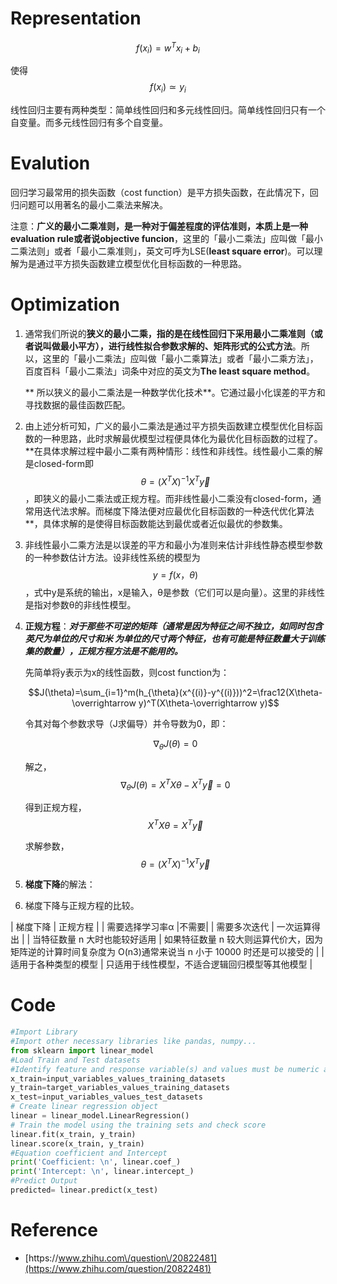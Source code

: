 # Representation

$$f(x_{i}) = w^{T}x_{i} + b_{i}$$

使得$$f(x_{i}) \simeq y_{i}$$

线性回归主要有两种类型：简单线性回归和多元线性回归。简单线性回归只有一个自变量。而多元线性回归有多个自变量。

# Evalution

回归学习最常用的损失函数（cost function）是平方损失函数，在此情况下，回归问题可以用著名的最小二乘法来解决。

注意：**广义的最小二乘准则，是一种对于偏差程度的评估准则，本质上是一种evaluation rule或者说objective funcion**，这里的「最小二乘法」应叫做「最小二乘法则」或者「最小二乘准则」，英文可呼为LSE\(**least square error**\)。可以理解为是通过平方损失函数建立模型优化目标函数的一种思路。

# Optimization

1. 通常我们所说的**狭义的最小二乘，指的是在线性回归下采用最小二乘准则（或者说叫做最小平方），进行线性拟合参数求解的、矩阵形式的公式方法**。所以，这里的「最小二乘法」应叫做「最小二乘算法」或者「最小二乘方法」，百度百科「最小二乘法」词条中对应的英文为**The least square method**。

    ** 所以狭义的最小二乘法是一种数学优化技术**。它通过最小化误差的平方和寻找数据的最佳函数匹配。

2. 由上述分析可知，广义的最小二乘法是通过平方损失函数建立模型优化目标函数的一种思路，此时求解最优模型过程便具体化为最优化目标函数的过程了。**在具体求解过程中最小二乘有两种情形：线性和非线性。线性最小二乘的解是closed-form即$$\theta=(X^TX)^{-1}X^T\overrightarrow y$$，即狭义的最小二乘法或正规方程。而非线性最小二乘没有closed-form，通常用迭代法求解。而梯度下降法便对应最优化目标函数的一种迭代优化算法\*\*，具体求解的是使得目标函数能达到最优或者近似最优的参数集。

3. 非线性最小二乘方法是以误差的平方和最小为准则来估计非线性静态模型参数的一种参数估计方法。设非线性系统的模型为$$y=f(x，θ)$$，式中y是系统的输出，x是输入，θ是参数（它们可以是向量）。这里的非线性是指对参数θ的非线性模型。

4. **正规方程**：___对于那些不可逆的矩阵（通常是因为特征之间不独立，如同时包含英尺为单位的尺寸和米
为单位的尺寸两个特征，也有可能是特征数量大于训练集的数量），正规方程方法是不能用的。___

    先简单将y表示为x的线性函数，则cost function为：
    
    $$J(\theta)=\sum_{i=1}^m(h_{\theta}(x^{(i)}-y^{(i)}))^2=\frac12(X\theta-\overrightarrow y)^T(X\theta-\overrightarrow y)$$

    令其对每个参数求导（J求偏导）并令导数为0，即：
    
    $$\nabla_{\theta}J(\theta)=0$$
    
    解之，$$\nabla_{\theta}J(\theta) = X^TX\theta-X^T\overrightarrow y=0$$

    得到正规方程，$$X^TX\theta=X^T\overrightarrow y$$

    求解参数，$$\theta=(X^TX)^{-1}X^T\overrightarrow y$$

5. **梯度下降**的解法：
    
6. 梯度下降与正规方程的比较。

| 梯度下降       | 正规方程           |
| 需要选择学习率α |不需要|
| 需要多次迭代      | 一次运算得出 |
| 当特征数量 n 大时也能较好适用      | 如果特征数量 n 较大则运算代价大，因为矩阵逆的计算时间复杂度为 O(n3)通常来说当 n 小于 10000 时还是可以接受的      |
| 适用于各种类型的模型 | 只适用于线性模型，不适合逻辑回归模型等其他模型      |

# Code

```python
#Import Library
#Import other necessary libraries like pandas, numpy...
from sklearn import linear_model
#Load Train and Test datasets
#Identify feature and response variable(s) and values must be numeric and numpy arrays
x_train=input_variables_values_training_datasets
y_train=target_variables_values_training_datasets
x_test=input_variables_values_test_datasets
# Create linear regression object
linear = linear_model.LinearRegression()
# Train the model using the training sets and check score
linear.fit(x_train, y_train)
linear.score(x_train, y_train)
#Equation coefficient and Intercept
print('Coefficient: \n', linear.coef_)
print('Intercept: \n', linear.intercept_)
#Predict Output
predicted= linear.predict(x_test)
```

# Reference

* [https:\/\/www.zhihu.com\/question\/20822481](https://www.zhihu.com/question/20822481) 

